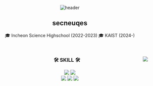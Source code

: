 <div align="center">
  
  ![header](https://capsule-render.vercel.app/api?type=venom&text=secneuqes&height=300&animation=fadeIn)

  
## secneuqes        
  
  🎓 Incheon Science Highschool (2022-2023)
  🎓 KAIST (2024-)

  <br>
 
</div>


<div align="center">
  <img align="right" src="http://mazassumnida.wtf/api/v2/generate_badge?boj=kingsparkdev"/>

  ### 🛠 SKILL 🛠
  <img src="https://img.shields.io/badge/#3776AB?style=flat-square&logo=Python&logoColor=white"/>
  <img src="https://img.shields.io/badge/#F7DF1E?style=flat-square&logo=javascript&logoColor=white"/>
  <br>
  <img src="https://img.shields.io/badge/#FFCA28?style=flat-square&logo=Firebase&logoColor=white"/>
  <img src="https://img.shields.io/badge/#F9D72C?style=flat-square&logo=OpenSCAD&logoColor=white"/>
  <img src="https://img.shields.io/badge/#000000?style=flat-square&logo=Express&logoColor=white"/>
 
</div>

